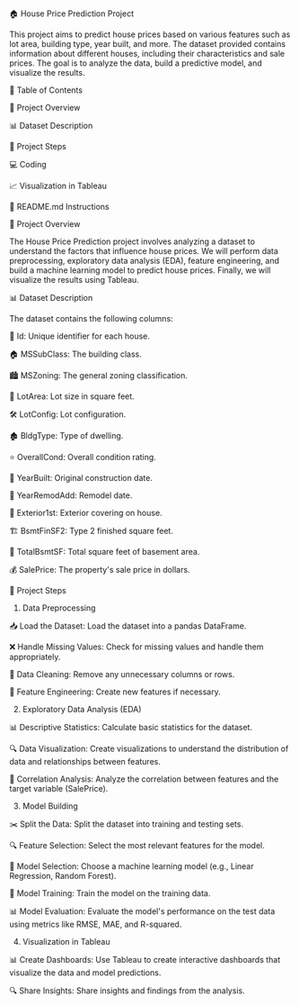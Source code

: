 🏠 House Price Prediction Project

This project aims to predict house prices based on various features such as lot area, building type, year built, and more. The dataset provided contains information about different houses, including their characteristics and sale prices. The goal is to analyze the data, build a predictive model, and visualize the results.

📄 Table of Contents

📌 Project Overview

📊 Dataset Description

🔄 Project Steps

💻 Coding

📈 Visualization in Tableau

📘 README.md Instructions

📌 Project Overview

The House Price Prediction project involves analyzing a dataset to understand the factors that influence house prices. We will perform data preprocessing, exploratory data analysis (EDA), feature engineering, and build a machine learning model to predict house prices. Finally, we will visualize the results using Tableau.

📊 Dataset Description

The dataset contains the following columns:

🔑 Id: Unique identifier for each house.

🏠 MSSubClass: The building class.

🏙️ MSZoning: The general zoning classification.

🌳 LotArea: Lot size in square feet.

🛠️ LotConfig: Lot configuration.

🏚️ BldgType: Type of dwelling.

⭐ OverallCond: Overall condition rating.

📅 YearBuilt: Original construction date.

🔄 YearRemodAdd: Remodel date.

🧱 Exterior1st: Exterior covering on house.

🏗️ BsmtFinSF2: Type 2 finished square feet.

📐 TotalBsmtSF: Total square feet of basement area.

💰 SalePrice: The property's sale price in dollars.

🔄 Project Steps

1. Data Preprocessing

📥 Load the Dataset: Load the dataset into a pandas DataFrame.

❌ Handle Missing Values: Check for missing values and handle them appropriately.

🧹 Data Cleaning: Remove any unnecessary columns or rows.

🔧 Feature Engineering: Create new features if necessary.

2. Exploratory Data Analysis (EDA)

📊 Descriptive Statistics: Calculate basic statistics for the dataset.

🔍 Data Visualization: Create visualizations to understand the distribution of data and relationships between features.

🔗 Correlation Analysis: Analyze the correlation between features and the target variable (SalePrice).

3. Model Building

✂️ Split the Data: Split the dataset into training and testing sets.

🔍 Feature Selection: Select the most relevant features for the model.

🤖 Model Selection: Choose a machine learning model (e.g., Linear Regression, Random Forest).

🎯 Model Training: Train the model on the training data.

📊 Model Evaluation: Evaluate the model's performance on the test data using metrics like RMSE, MAE, and R-squared.

4. Visualization in Tableau

📊 Create Dashboards: Use Tableau to create interactive dashboards that visualize the data and model predictions.

🔍 Share Insights: Share insights and findings from the analysis.
